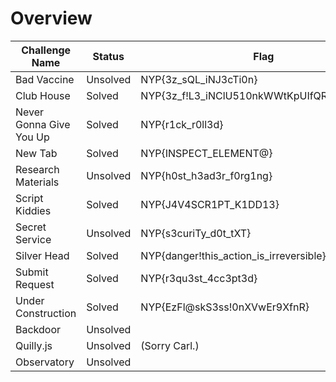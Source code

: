 # Overview

| Challenge Name          | Status   | Flag                                       | Write Up                       |
| ----------------------- | -------- | ------------------------------------------ | ------------------------------ |
| Bad Vaccine             | Unsolved | NYP{3z_sQL_iNJ3cTi0n}                      | [Here](badvaccine.md)          |
| Club House              | Solved   | NYP{3z_f!L3_iNClU510nkWWtKpUIfQRuusxFTwIW} | [Here](clubhouse.md)           |
| Never Gonna Give You Up | Solved   | NYP{r1ck_r0ll3d}                           | [Here](nevergonnagiveyouup.md) |
| New Tab                 | Solved   | NYP{INSPECT_ELEMENT@}                      | [Here](newtab.md)              |
| Research Materials      | Unsolved | NYP{h0st_h3ad3r_f0rg1ng}                   | [Here](researchmaterials.md)   |
| Script Kiddies          | Solved   | NYP{J4V4SCR1PT_K1DD13}                     | [Here](scriptkiddies.md)       |
| Secret Service          | Unsolved | NYP{s3curiTy_d0t_tXT}                      | [Here](secretservice.md)       |
| Silver Head             | Solved   | NYP{danger!this_action_is_irreversible}    | [Here](silverhead.md)          |
| Submit Request          | Solved   | NYP{r3qu3st_4cc3pt3d}                      | [Here](submitrequest.md)       |
| Under Construction      | Solved   | NYP{EzFl@skS3ss!0nXVwEr9XfnR}              | [Here](underconstruction.md)   |
| Backdoor                | Unsolved |                                            | (Unsolved)                     |
| Quilly.js               | Unsolved | (Sorry Carl.)                              | (Unsolved)                     |
| Observatory             | Unsolved |                                            | (Unsolved)                     |